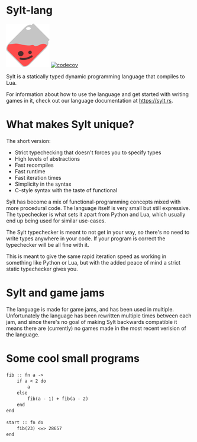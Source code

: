 # Sylt-lang

![The Sylt mascot](res/sylt.png)
[![codecov](https://codecov.io/gh/sylt-lang/sylt-lang/branch/main/graph/badge.svg?token=3utRo8mH04)](https://codecov.io/gh/sylt-lang/sylt-lang)

Sylt is a statically typed dynamic programming language that compiles to Lua.

For information about how to use the language and get started with writing games
in it, check out our language documentation at https://sylt.rs.

# What makes Sylt unique?

The short version:
 - Strict typechecking that doesn't forces you to specify types
 - High levels of abstractions
 - Fast recompiles
 - Fast runtime
 - Fast iteration times
 - Simplicity in the syntax
 - C-style syntax with the taste of functional

Sylt has become a mix of functional-programming concepts
mixed with more procedural code. The language itself is very small
but still expressive. The typechecker is what sets it apart from
Python and Lua, which usually end up being used for similar use-cases.

The Sylt typechecker is meant to not get in your way, so there's no need to
write types anywhere in your code. If your program is correct
the typechecker will be all fine with it.

This is meant to give the same rapid iteration speed as working in something
like Python or Lua, but with the added peace of mind a strict static
typechecker gives you.

# Sylt and game jams
The language is made for game jams, and has been used in multiple. Unfortunately
the language has been rewritten multiple times between each jam, and since
there's no goal of making Sylt backwards compatible it means there are (currently) no
games made in the most recent verision of the language.

# Some cool small programs
```sylt
fib :: fn a ->
    if a < 2 do
        a
    else
        fib(a - 1) + fib(a - 2)
    end
end

start :: fn do
    fib(23) <=> 28657
end
```
